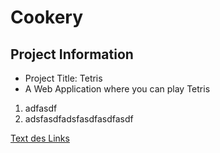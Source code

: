 # Cookery

## Project Information
* Project Title: Tetris
* A Web Application where you can play Tetris

1. adfasdf
2. adsfasdfadsfasdfasdfasdf

[Text des Links](https://www.htl-leonding.ac.at)

